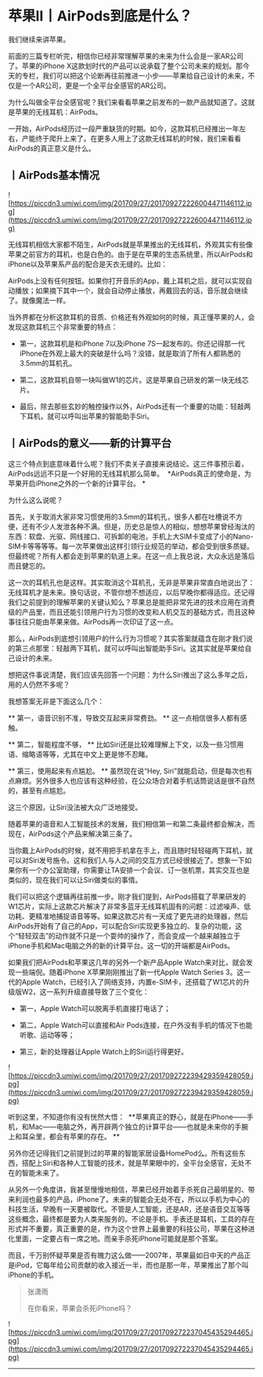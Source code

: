 # 苹果Ⅱ丨AirPods到底是什么？

我们继续来讲苹果。

前面的三篇专栏听完，相信你已经非常理解苹果的未来为什么会是一家AR公司了。苹果的iPhone X这款划时代的产品可以说承载了整个公司未来的规划。那今天的专栏，我们可以把这个论断再往前推进一小步——苹果给自己设计的未来，不仅是一个AR公司，更是一个全平台全感官的AR公司。

为什么叫做全平台全感官呢？我们来看看苹果之前发布的一款产品就知道了。这就是苹果的无线耳机：AirPods。

一开始，AirPods经历过一段严重缺货的时期。如今，这款耳机已经推出一年左右，产能终于爬升上来了。在更多人用上了这款无线耳机的时候，我们来看看AirPods的真正意义是什么。

## 丨AirPods基本情况

![https://piccdn3.umiwi.com/img/201709/27/201709272226004471146112.jpg](https://piccdn3.umiwi.com/img/201709/27/201709272226004471146112.jpg)

无线耳机相信大家都不陌生，AirPods就是苹果推出的无线耳机，外观其实有些像苹果之前官方的耳机，也是白色的。由于是在苹果的生态系统里，所以AirPods和iPhone以及苹果系产品的配合是天衣无缝的。比如：

AirPods上没有任何按钮。如果你打开音乐的App，戴上耳机之后，就可以实现自动播放；如果摘下其中一个，就会自动停止播放，再戴回去的话，音乐就会继续了。就像魔法一样。

当外界都在分析这款耳机的音质、价格还有外观如何的时候，真正懂苹果的人，会发现这款耳机三个非常重要的特点：

* 第一，这款耳机是和iPhone 7以及iPhone 7S一起发布的。你还记得那一代iPhone在外观上最大的突破是什么吗？没错，就是取消了所有人都熟悉的3.5mm的耳机孔。

* 第二，这款耳机自带一块叫做W1的芯片。这是苹果自己研发的第一块无线芯片。

* 最后，除去那些玄妙的触控操作以外，AirPods还有一个重要的功能：轻敲两下耳机，就可以呼叫出苹果的智能助手Siri。

## 丨AirPods的意义——新的计算平台

这三个特点到底意味着什么呢？我们不卖关子直接来说结论。这三件事预示着，AirPods远远不只是一个好用的无线耳机那么简单。  *AirPods真正的使命是，为苹果开启iPhone之外的一个新的计算平台。 *

为什么这么说呢？

首先，关于取消大家非常习惯使用的3.5mm的耳机孔，很多人都在吐槽说不方便，还有不少人发泄各种不满。但是，历史总是惊人的相似，想想苹果曾经淘汰的东西：软盘、光驱、网线接口、可拆卸的电池，手机上大SIM卡变成了小的Nano-SIM卡等等等等。每一次苹果做出这样引领行业规范的举动，都会受到很多质疑。但最终呢？所有人都会走到苹果的轨道上来。在这一点上我总说，大众永远是落后而且健忘的。

这一次的耳机孔也是这样。其实取消这个耳机孔，无非是苹果非常直白地说出了：无线耳机才是未来。换句话说，不管你想不想适应，以后早晚你都得适应。还记得我们之前提到的理解苹果的关键认知么？苹果总是能把非常先进的技术应用在消费级的产品里，而且还能引领用户行为习惯的改变和人机交互的基础方式，而且这种事往往只能由苹果来做。AirPods再一次印证了这一点。

那么，AirPods到底想引领用户的什么行为习惯呢？其实答案就蕴含在刚才我们说的第三点那里：轻敲两下耳机，就可以呼叫出智能助手Siri。这其实就是苹果给自己设计的未来。

想把这件事说清楚，我们应该先回答一个问题：为什么Siri推出了这么多年之后，用的人仍然不多呢？

我想答案无非是下面这么几个：

 ** 第一，语音识别不准，导致交互起来非常费劲。 ** 这一点相信很多人都有感触。

 ** 第二，智能程度不够， ** 比如Siri还是比较难理解上下文，以及一些习惯用语、缩略语等等，尤其在中文上更是惨不忍睹。

 ** 第三，使用起来有点尴尬。 ** 虽然现在说“Hey, Siri”就能启动，但是每次也有点麻烦。另外很多人也应该有这种经验，在公众场合对着手机话筒说话是很不自然的，甚至有点尴尬。

这三个原因，让Siri没法被大众广泛地接受。

随着苹果的语音和人工智能技术的发展，我们相信第一和第二条最终都会解决，而现在，AirPods这个产品来解决第三条了。

当你戴上AirPods的时候，就不用把手机拿在手上，而且随时轻轻碰两下耳机，就可以对Siri发号施令。这和我们人与人之间的交互方式已经很接近了。想象一下如果你有一个办公室助理，你需要让TA安排一个会议、订一张机票，其实交互也是类似的，现在我们可以让Siri做类似的事情。

我们可以把这个逻辑再往前推一步。刚才我们提到，AirPods搭载了苹果研发的W1芯片，实际上这款芯片解决了非常多蓝牙无线耳机固有的问题：过滤噪声、低功耗、更精准地捕捉语音等等。如果这款芯片有一天成了更先进的处理器，然后AirPods开始有了自己的App，可以配合Siri实现更多独立的、复杂的功能，这个“轻轻双击”的动作就不只是一个耍帅的操作了，而会变成一个越来越独立于iPhone手机和Mac电脑之外的新的计算平台。这一切的开端都是AirPods。

如果我们把AirPods和苹果这几年的另外一个新产品Apple Watch来对比，就会发现一些端倪。随着iPhone X苹果刚刚推出了新一代Apple Watch Series 3。这一代的Apple Watch，已经引入了网络支持，内置e-SIM卡，还搭载了W1芯片的升级版W2，这一系列升级直接导致了三个变化：

* 第一，Apple Watch可以脱离手机直接打电话了；

* 第二，Apple Watch可以直接和Air Pods连接，在户外没有手机的情况下也能听歌、运动等等；

* 第三，新的处理器让Apple Watch上的Siri运行得更好。

![https://piccdn3.umiwi.com/img/201709/27/201709272239429359428059.jpg](https://piccdn3.umiwi.com/img/201709/27/201709272239429359428059.jpg)

听到这里，不知道你有没有恍然大悟：  **苹果真正的野心，就是在iPhone——手机，和Mac——电脑之外，再开辟两个独立的计算平台——也就是未来你的手腕上和耳朵里，都会有苹果的存在。 **

另外你还记得我们之前提到过的苹果的智能家居设备HomePod么。所有这些东西，搭配上Siri和各种人工智能的技术，就是苹果眼中的，全平台全感官，无处不在的智能未来了。

从另外一个角度讲，我甚至慢慢地相信，苹果已经开始着手杀死自己最明星的、带来利润也最多的产品，iPhone了。未来的智能会无处不在，所以以手机为中心的科技生活，早晚有一天要被取代。不管是人工智能，还是AR，还是语音交互等等这些概念，最终都是要为人类来服务的。不论是手机、手表还是耳机，工具的存在形式并不重要，真正重要的是，作为这个世界上最重要的科技公司，苹果在这种进化里面，一定要占有一席之地。而亲手杀死iPhone可能就是那个答案。

而且，千万别怀疑苹果是否有魄力这么做——2007年，苹果最如日中天的产品正是iPod，它每年给公司贡献的收入接近一半，而也是那一年，苹果推出了那个叫iPhone的手机。

> 张潇雨
> 
> 在你看来，苹果会杀死iPhone吗？

![https://piccdn3.umiwi.com/img/201709/27/201709272237045435294465.jpg](https://piccdn3.umiwi.com/img/201709/27/201709272237045435294465.jpg)

---
